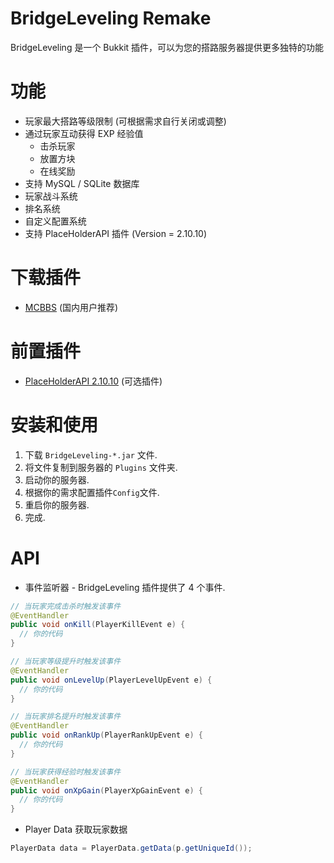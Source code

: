 # BridgeLeveling Remake
BridgeLeveling 是一个 Bukkit 插件，可以为您的搭路服务器提供更多独特的功能

# 功能
- 玩家最大搭路等级限制 (可根据需求自行关闭或调整)
- 通过玩家互动获得 EXP 经验值
  - 击杀玩家
  - 放置方块
  - 在线奖励
- 支持 MySQL / SQLite 数据库
- 玩家战斗系统
- 排名系统
- 自定义配置系统
- 支持 PlaceHolderAPI 插件 (Version = 2.10.10)

# 下载插件
- [MCBBS](https://www.mcbbs.net/thread-965207-1-1.html) (国内用户推荐)

# 前置插件
- [PlaceHolderAPI 2.10.10](https://github.com/PlaceholderAPI/PlaceholderAPI/releases/tag/2.10.10) (可选插件)

# 安装和使用
1. 下载 `BridgeLeveling-*.jar` 文件.
2. 将文件复制到服务器的 `Plugins` 文件夹.
3. 启动你的服务器.
4. 根据你的需求配置插件`Config`文件.
5. 重启你的服务器.
6. 完成.

# API
- 事件监听器 - BridgeLeveling 插件提供了 4 个事件.
```java
// 当玩家完成击杀时触发该事件
@EventHandler
public void onKill(PlayerKillEvent e) {
  // 你的代码
}

// 当玩家等级提升时触发该事件
@EventHandler
public void onLevelUp(PlayerLevelUpEvent e) {
  // 你的代码
}

// 当玩家排名提升时触发该事件
@EventHandler
public void onRankUp(PlayerRankUpEvent e) {
  // 你的代码
}

// 当玩家获得经验时触发该事件
@EventHandler
public void onXpGain(PlayerXpGainEvent e) {
  // 你的代码
}

```
- Player Data 获取玩家数据
```java
PlayerData data = PlayerData.getData(p.getUniqueId());
```

